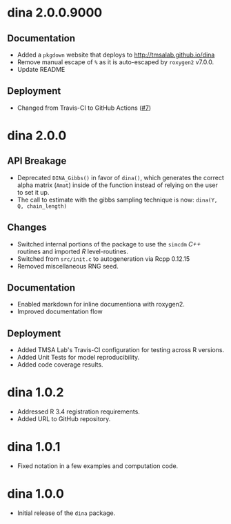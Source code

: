 # dina 2.0.0.9000

## Documentation

- Added a `pkgdown` website that deploys to <http://tmsalab.github.io/dina>
- Remove manual escape of `%` as it is auto-escaped by `roxygen2` v7.0.0.
- Update README

## Deployment

- Changed from Travis-CI to GitHub Actions ([#7](https://github.com/tmsalab/dina/pull/7))

# dina 2.0.0

## API Breakage

- Deprecated `DINA_Gibbs()` in favor of `dina()`, which generates the correct
  alpha matrix (`Amat`) inside of the function instead of relying on the user
  to set it up.
- The call to estimate with the gibbs sampling technique is now: `dina(Y, Q, chain_length)`

## Changes

- Switched internal portions of the package to use the `simcdm` _C++_ routines
  and imported _R_ level-routines.
- Switched from `src/init.c` to autogeneration via Rcpp 0.12.15
- Removed miscellaneous RNG seed. 

## Documentation

- Enabled markdown for inline documentiona with roxygen2.
- Improved documentation flow

## Deployment

- Added TMSA Lab's Travis-CI configuration for testing across R versions.
- Added Unit Tests for model reproducibility.
- Added code coverage results.

# dina 1.0.2

- Addressed R 3.4 registration requirements.
- Added URL to GitHub repository.

# dina 1.0.1

- Fixed notation in a few examples and computation code.

# dina 1.0.0

- Initial release of the `dina` package.
